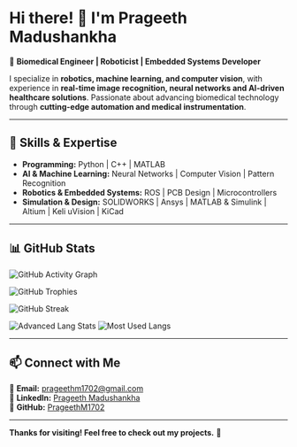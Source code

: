 # Hi there! 👋 I'm Prageeth Madushankha  

🚀 **Biomedical Engineer | Roboticist | Embedded Systems Developer**  

I specialize in **robotics, machine learning, and computer vision**, with experience in **real-time image recognition, neural networks and AI-driven healthcare solutions**. Passionate about advancing biomedical technology through **cutting-edge automation and medical instrumentation**.  

---

## 🔧 **Skills & Expertise**  
- **Programming:** Python | C++ | MATLAB  
- **AI & Machine Learning:** Neural Networks | Computer Vision | Pattern Recognition  
- **Robotics & Embedded Systems:** ROS | PCB Design | Microcontrollers  
- **Simulation & Design:** SOLIDWORKS | Ansys | MATLAB & Simulink | Altium | Keli uVision | KiCad 

---

## 📊 **GitHub Stats**  

![GitHub Activity Graph](https://github-readme-activity-graph.vercel.app/graph?username=PrageethM1702&theme=react-dark)

![GitHub Trophies](https://github-profile-trophy.vercel.app/?username=PrageethM1702&theme=onedark)

![GitHub Streak](https://github-readme-streak-stats.herokuapp.com/?user=PrageethM1702&theme=dark)

![Advanced Lang Stats](https://github-profile-summary-cards.vercel.app/api/cards/repos-per-language?username=PrageethM1702&theme=dark)
![Most Used Langs](https://github-profile-summary-cards.vercel.app/api/cards/most-commit-language?username=PrageethM1702&theme=dark)


---

## 📫 **Connect with Me**  
📧 **Email:** prageethm1702@gmail.com  
🔗 **LinkedIn:** [Prageeth Madushankha](https://www.linkedin.com/in/prageeth-m-77322b31b)  
🐙 **GitHub:** [PrageethM1702](https://github.com/PrageethM1702)  

---

**Thanks for visiting! Feel free to check out my projects.** 🚀
